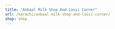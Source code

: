 ```yaml
---
title: "Anbaal Milk Shop And Lassi Corner"
url: /karachi/anbaal-milk-shop-and-lassi-corner/
shop: shop
---
```

